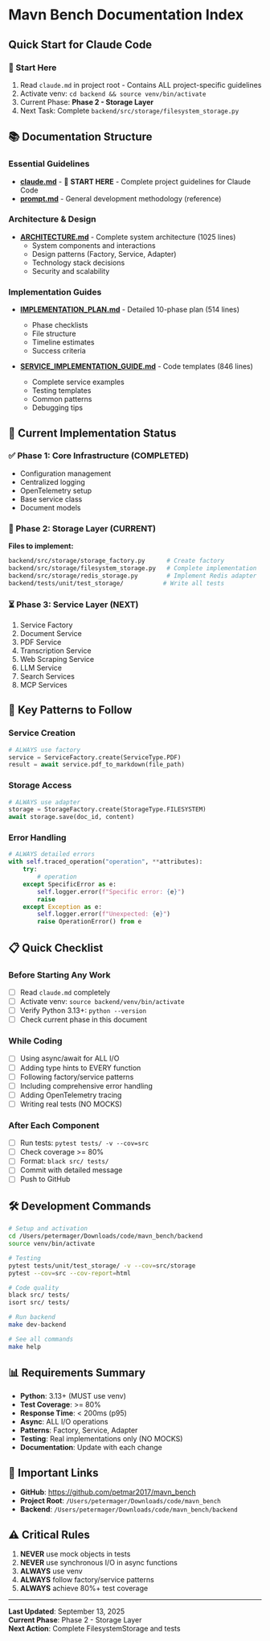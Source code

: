 # Mavn Bench Documentation Index

## Quick Start for Claude Code

### 🚀 Start Here
1. Read `claude.md` in project root - Contains ALL project-specific guidelines
2. Activate venv: `cd backend && source venv/bin/activate`
3. Current Phase: **Phase 2 - Storage Layer**
4. Next Task: Complete `backend/src/storage/filesystem_storage.py`

## 📚 Documentation Structure

### Essential Guidelines
- **[claude.md](../claude.md)** - 🎯 **START HERE** - Complete project guidelines for Claude Code
- **[prompt.md](../prompt.md)** - General development methodology (reference)

### Architecture & Design
- **[ARCHITECTURE.md](ARCHITECTURE.md)** - Complete system architecture (1025 lines)
  - System components and interactions
  - Design patterns (Factory, Service, Adapter)
  - Technology stack decisions
  - Security and scalability

### Implementation Guides
- **[IMPLEMENTATION_PLAN.md](IMPLEMENTATION_PLAN.md)** - Detailed 10-phase plan (514 lines)
  - Phase checklists
  - File structure
  - Timeline estimates
  - Success criteria

- **[SERVICE_IMPLEMENTATION_GUIDE.md](SERVICE_IMPLEMENTATION_GUIDE.md)** - Code templates (846 lines)
  - Complete service examples
  - Testing templates
  - Common patterns
  - Debugging tips

## 🎯 Current Implementation Status

### ✅ Phase 1: Core Infrastructure (COMPLETED)
- Configuration management
- Centralized logging
- OpenTelemetry setup
- Base service class
- Document models

### 🚧 Phase 2: Storage Layer (CURRENT)
**Files to implement:**
```bash
backend/src/storage/storage_factory.py      # Create factory
backend/src/storage/filesystem_storage.py   # Complete implementation
backend/src/storage/redis_storage.py        # Implement Redis adapter
backend/tests/unit/test_storage/           # Write all tests
```

### ⏳ Phase 3: Service Layer (NEXT)
1. Service Factory
2. Document Service
3. PDF Service
4. Transcription Service
5. Web Scraping Service
6. LLM Service
7. Search Services
8. MCP Services

## 🔑 Key Patterns to Follow

### Service Creation
```python
# ALWAYS use factory
service = ServiceFactory.create(ServiceType.PDF)
result = await service.pdf_to_markdown(file_path)
```

### Storage Access
```python
# ALWAYS use adapter
storage = StorageFactory.create(StorageType.FILESYSTEM)
await storage.save(doc_id, content)
```

### Error Handling
```python
# ALWAYS detailed errors
with self.traced_operation("operation", **attributes):
    try:
        # operation
    except SpecificError as e:
        self.logger.error(f"Specific error: {e}")
        raise
    except Exception as e:
        self.logger.error(f"Unexpected: {e}")
        raise OperationError() from e
```

## 📋 Quick Checklist

### Before Starting Any Work
- [ ] Read `claude.md` completely
- [ ] Activate venv: `source backend/venv/bin/activate`
- [ ] Verify Python 3.13+: `python --version`
- [ ] Check current phase in this document

### While Coding
- [ ] Using async/await for ALL I/O
- [ ] Adding type hints to EVERY function
- [ ] Following factory/service patterns
- [ ] Including comprehensive error handling
- [ ] Adding OpenTelemetry tracing
- [ ] Writing real tests (NO MOCKS)

### After Each Component
- [ ] Run tests: `pytest tests/ -v --cov=src`
- [ ] Check coverage >= 80%
- [ ] Format: `black src/ tests/`
- [ ] Commit with detailed message
- [ ] Push to GitHub

## 🛠️ Development Commands

```bash
# Setup and activation
cd /Users/petermager/Downloads/code/mavn_bench/backend
source venv/bin/activate

# Testing
pytest tests/unit/test_storage/ -v --cov=src/storage
pytest --cov=src --cov-report=html

# Code quality
black src/ tests/
isort src/ tests/

# Run backend
make dev-backend

# See all commands
make help
```

## 📊 Requirements Summary

- **Python**: 3.13+ (MUST use venv)
- **Test Coverage**: >= 80%
- **Response Time**: < 200ms (p95)
- **Async**: ALL I/O operations
- **Patterns**: Factory, Service, Adapter
- **Testing**: Real implementations only (NO MOCKS)
- **Documentation**: Update with each change

## 🔗 Important Links

- **GitHub**: https://github.com/petmar2017/mavn_bench
- **Project Root**: `/Users/petermager/Downloads/code/mavn_bench`
- **Backend**: `/Users/petermager/Downloads/code/mavn_bench/backend`

## ⚠️ Critical Rules

1. **NEVER** use mock objects in tests
2. **NEVER** use synchronous I/O in async functions
3. **ALWAYS** use venv
4. **ALWAYS** follow factory/service patterns
5. **ALWAYS** achieve 80%+ test coverage

---
**Last Updated**: September 13, 2025  
**Current Phase**: Phase 2 - Storage Layer  
**Next Action**: Complete FilesystemStorage and tests
